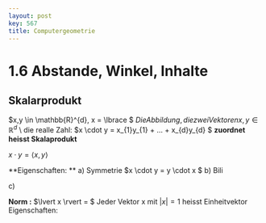 ```yaml
---
layout: post
key: 567
title: Computergeometrie
---
```

# 1.6 Abstande, Winkel, Inhalte 
## Skalarprodukt 
$x,y \in \mathbb{R}^{d}, x = \lbrace $ 
$Die Abbildung, die zwei Vektoren x, y \in \mathbb{R}^{d}$ \\ 
die realle Zahl: 
$x \cdot y = x_{1}y_{1} + ... + x_{d}y_{d} $ 
**zuordnet heisst Skalaprodukt** 

$x \cdot y = \langle x, y \rangle$ 

**Eigenschaften: ** 
a) Symmetrie 
   $x \cdot y = y \cdot x $ 
b) Bili 

c) 

**Norm :** 
$\lvert x \rvert = $ 
Jeder Vektor x mit $\lvert x \rvert = 1$ heisst Einheitvektor 
Eigenschaften:
